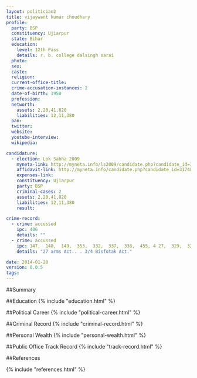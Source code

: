 ```yaml
---
layout: politician2
title: vijaywant kumar choudhary
profile: 
  party: BSP
  constituency: Ujiarpur
  state: Bihar
  education: 
    level: 12th Pass
    details: r. b. college dalsingh sarai
  photo: 
  sex: 
  caste: 
  religion: 
  current-office-title: 
  crime-accusation-instances: 2
  date-of-birth: 1950
  profession: 
  networth: 
    assets: 2,20,41,820
    liabilities: 12,11,380
  pan: 
  twitter: 
  website: 
  youtube-interview: 
  wikipedia: 

candidature: 
  - election: Lok Sabha 2009
    myneta-link: http://myneta.info/ls2009/candidate.php?candidate_id=3174
    affidavit-link: http://myneta.info/candidate.php?candidate_id=3174&scan=original
    expenses-link: 
    constituency: Ujiarpur 
    party: BSP
    criminal-cases: 2
    assets: 2,20,41,820
    liabilities: 12,11,380
    result:  

crime-record: 
  - crime: accussed
    ipc: 406
    details: "" 
  - crime: accussed
    ipc: 147,  148,  149,  353,  332,  337,  338,  455, 4 27,  329,  325,  324,  326,  307,  364,  342
    details: "27 arms Act.. . 3/4 Bisfotak Act." 

date: 2014-01-28
version: 0.0.5
tags: 
---
```

##Summary


##Education
{% include "education.html" %}


##Political Career
{% include "political-career.html" %}


##Criminal Record
{% include "criminal-record.html" %}


##Personal Wealth
{% include "personal-wealth.html" %}


##Public Office Track Record
{% include "track-record.html" %}


##References


{% include "references.html" %}
